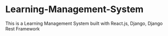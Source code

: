 # Learning-Management-System
This is a Learning Management System built with React.js, Django, Django Rest Framework
